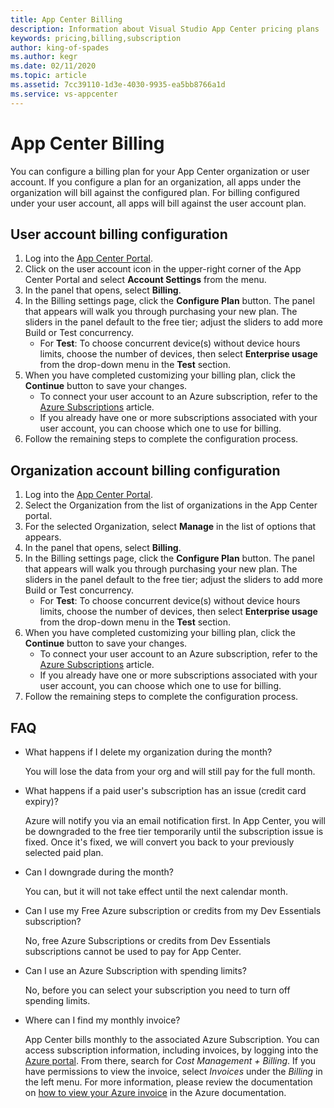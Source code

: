 ```yaml
---
title: App Center Billing
description: Information about Visual Studio App Center pricing plans
keywords: pricing,billing,subscription
author: king-of-spades
ms.author: kegr
ms.date: 02/11/2020
ms.topic: article
ms.assetid: 7cc39110-1d3e-4030-9935-ea5bb8766a1d
ms.service: vs-appcenter
---
```


# App Center Billing

You can configure a billing plan for your App Center organization or user account. If you configure a plan for an organization, all apps under the organization will bill against the configured plan. For billing configured under your user account, all apps will bill against the user account plan.

## User account billing configuration

1. Log into the [App Center Portal](https://appcenter.ms).
2. Click on the user account icon in the upper-right corner of the App Center Portal and select **Account Settings** from the menu.
3. In the panel that opens, select **Billing**.
4. In the Billing settings page, click the **Configure Plan** button. The panel that appears will walk you through purchasing your new plan. The sliders in the panel default to the free tier; adjust the sliders to add more Build or Test concurrency.
   - For **Test**: To choose concurrent device(s) without device hours limits, choose the number of devices, then select **Enterprise usage** from the drop-down menu in the **Test** section.
5. When you have completed customizing your billing plan, click the **Continue** button to save your changes.
   - To connect your user account to an Azure subscription, refer to the [Azure Subscriptions](~/general/azure-subscriptions.md) article.
   - If you already have one or more subscriptions associated with your user account, you can choose which one to use for billing.
6. Follow the remaining steps to complete the configuration process.

## Organization account billing configuration

1. Log into the [App Center Portal](https://appcenter.ms).
2. Select the Organization from the list of organizations in the App Center portal.  
3. For the selected Organization, select **Manage** in the list of options that appears.
4. In the panel that opens, select **Billing**.
5. In the Billing settings page, click the **Configure Plan** button. The panel that appears will walk you through purchasing your new plan. The sliders in the panel default to the free tier; adjust the sliders to add more Build or Test concurrency.
   - For **Test**: To choose concurrent device(s) without device hours limits, choose the number of devices, then select **Enterprise usage** from the drop-down menu in the **Test** section.
6. When you have completed customizing your billing plan, click the **Continue** button to save your changes.
   - To connect your user account to an Azure subscription, refer to the [Azure Subscriptions](~/general/azure-subscriptions.md) article.
   - If you already have one or more subscriptions associated with your user account, you can choose which one to use for billing.
7. Follow the remaining steps to complete the configuration process.

## FAQ

- What happens if I delete my organization during the month?

  You will lose the data from your org and will still pay for the full month.

- What happens if a paid user's subscription has an issue (credit card expiry)?

  Azure will notify you via an email notification first. In App Center, you will be downgraded to the free tier temporarily until the subscription issue is fixed. Once it's fixed, we will convert you back to your previously selected paid plan.

- Can I downgrade during the month?

  You can, but it will not take effect until the next calendar month.

- Can I use my Free Azure subscription or credits from my Dev Essentials subscription?

  No, free Azure Subscriptions or credits from Dev Essentials subscriptions cannot be used to pay for App Center.

- Can I use an Azure Subscription with spending limits?

  No, before you can select your subscription you need to turn off spending limits.

- Where can I find my monthly invoice?

  App Center bills monthly to the associated Azure Subscription. You can access subscription information, including invoices, by logging into the [Azure portal](https://portal.azure.com). From there, search for _Cost Management + Billing_. If you have permissions to view the invoice, select *Invoices* under the *Billing* in the left menu. For more information, please review the documentation on [how to view your Azure invoice](https://docs.microsoft.com/azure/cost-management-billing/understand/download-azure-invoice) in the Azure documentation.
